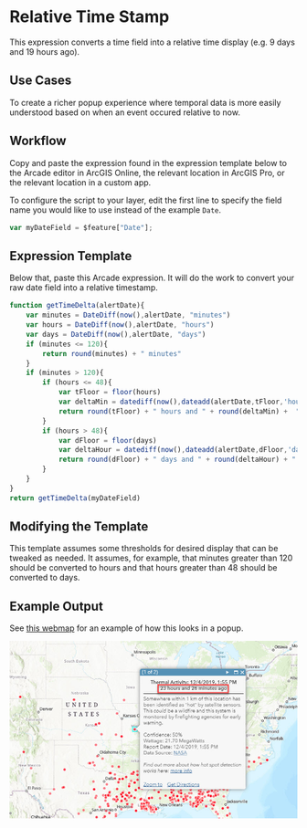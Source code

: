 # Relative Time Stamp

This expression converts a time field into a relative time display (e.g. 9 days and 19 hours ago).

## Use Cases

To create a richer popup experience where temporal data is more easily understood based on when an event occured relative to now.

## Workflow

Copy and paste the expression found in the expression template below to the Arcade editor in ArcGIS Online, the relevant location in ArcGIS Pro, or the relevant location in a custom app.

To configure the script to your layer, edit the first line to specify the field name you would like to use instead of the example `Date`.

```js
var myDateField = $feature["Date"];
```

## Expression Template
Below that, paste this Arcade expression. It will do the work to convert your raw date field into a relative timestamp.

```js
function getTimeDelta(alertDate){
    var minutes = DateDiff(now(),alertDate, "minutes")
    var hours = DateDiff(now(),alertDate, "hours")
    var days = DateDiff(now(),alertDate, "days")
    if (minutes <= 120){
        return round(minutes) + " minutes"
    }
    if (minutes > 120){
        if (hours <= 48){
            var tFloor = floor(hours)
            var deltaMin = datediff(now(),dateadd(alertDate,tFloor,'hours'),'minutes')
            return round(tFloor) + " hours and " + round(deltaMin) +  " minutes"
        }
        if (hours > 48){
            var dFloor = floor(days)
            var deltaHour = datediff(now(),dateadd(alertDate,dFloor,'days'),'hours')
            return round(dFloor) + " days and " + round(deltaHour) + " hours"
        }
    }
}
return getTimeDelta(myDateField)
```

## Modifying the Template
This template assumes some thresholds for desired display that can be tweaked as needed. It assumes, for example, that minutes greater than 120 should be converted to hours and that hours greater than 48 should be converted to days.

## Example Output

See [this webmap](https://www.arcgis.com/home/webmap/viewer.html?webmap=051536bc755142ec96926015c70a4e59&extent=-123.8599,19.8425,-58.9526,50.0595) for an example of how this looks in a popup.

![Relative timestamp](timestamp.jpg)
